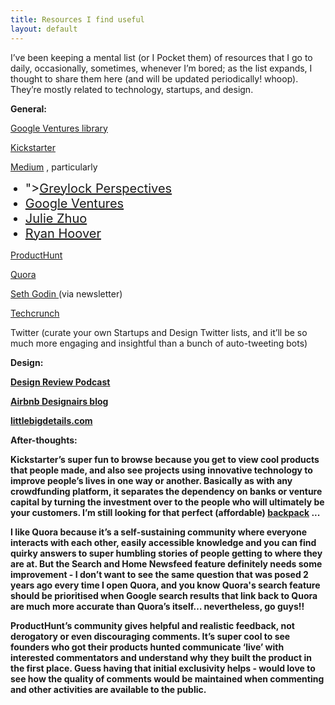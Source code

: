 ```yaml
---
title: Resources I find useful
layout: default
---
```


I’ve been keeping a mental list (or I Pocket them) of resources that I go to daily, occasionally, sometimes, whenever I’m bored; as the list expands, I thought to share them here (and will be updated periodically! whoop). They’re mostly related to technology, startups, and design. 

<b>General:</b>

<a href = "https://www.gv.com/library/">Google Ventures library </a>

<a href="www.kickstarter.com">Kickstarter</a>

<a href="www.medium.com">Medium</a> , particularly
<ul>
<li style="font-size: 20px;
    font-family: "freight-text-pro",Georgia,Cambria,"Times New Roman",Times,serif;
    color: #2d2d2d;
    line-height: 170%;">
    "><a href="https://medium.com/greylock-perspectives">Greylock Perspectives </a></li>

<li style="font-size: 20px;
    font-family: "freight-text-pro",Georgia,Cambria,"Times New Roman",Times,serif;
    color: #2d2d2d;
    line-height: 170%;"><a href="https://medium.com/@GoogleVentures">Google Ventures </a></li>

<li style="font-size: 20px;
    font-family: "freight-text-pro",Georgia,Cambria,"Times New Roman",Times,serif;
    color: #2d2d2d;
    line-height: 170%;"><a href="https://medium.com/@joulee">Julie Zhuo </a></li>

<li style="font-size: 20px;
    font-family: "freight-text-pro",Georgia,Cambria,"Times New Roman",Times,serif;
    color: #2d2d2d;
    line-height: 170%;"><a href="https://medium.com/@rrhoover">Ryan Hoover </a></li></ul>

<a href="www.producthunt.com">ProductHunt</a>

<a href="www.quora.com">Quora</a>

<a href="http://www.sethgodin.com/sg/">Seth Godin </a> (via newsletter)

<a href="www.techcrunch.com">Techcrunch </a>

Twitter (curate your own Startups and Design Twitter lists, and it’ll be so much more engaging and insightful than a bunch of auto-tweeting bots)


<b>Design:</a>

<a href="http://www.designreviewpodcast.com/">Design Review Podcast </a>  

<a href="http://designairs.com/">Airbnb Designairs blog </a>

<a href="www.littlebigdetails.com">littlebigdetails.com</a>


After-thoughts:

Kickstarter’s super fun to browse because you get to view cool products that people made, and also see projects using innovative technology to improve people’s lives in one way or another. Basically as with any crowdfunding platform, it separates the dependency on banks or venture capital by turning the investment over to the people who will ultimately be your customers. I’m still looking for that perfect (affordable) <a href="https://www.kickstarter.com/projects/aersf/aer-fit-pack-the-gym-work-bag-designed-for-the-cit/description">backpack</a>  ...

I like Quora because it’s a self-sustaining community where everyone interacts with each other, easily accessible knowledge and you can find quirky answers to super humbling stories of people getting to where they are at. But the Search and Home Newsfeed feature definitely needs some improvement - I don’t want to see the same question that was posed 2 years ago every time I open Quora, and you know Quora's search feature should be prioritised when Google search results that link back to Quora are much more accurate than Quora’s itself… nevertheless, go guys!!

ProductHunt’s community gives helpful and realistic feedback, not derogatory or even discouraging comments. It’s super cool to see founders who got their products hunted communicate ‘live’ with interested commentators and understand why they built the product in the first place. Guess having that initial exclusivity helps - would love to see how the quality of comments would be maintained when commenting and other activities are available to the public.
